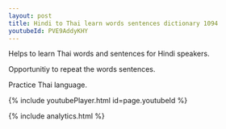 ```yaml
---
layout: post
title: Hindi to Thai learn words sentences dictionary 1094 
youtubeId: PVE9AddyKHY
---
```

 
 
Helps to learn Thai words and sentences for Hindi speakers.

Opportunitiy to repeat the words sentences. 

Practice Thai language. 
 
{% include youtubePlayer.html id=page.youtubeId %}
 
 
{% include analytics.html %}